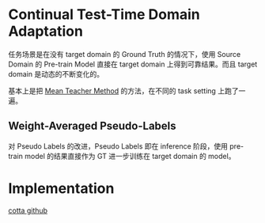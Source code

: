 # Continual Test-Time Domain Adaptation
任务场景是在没有 target domain 的 Ground Truth 的情况下，使用 Source Domain 的 Pre-train Model 直接在 target domain 上得到可靠结果。而且 target domain 是动态的不断变化的。

基本上是把 [Mean Teacher Method](./2017%20Mean%20teachers%20are%20better%20role%20models%3A%20%20Weight-averaged%20consistency%20targets%20improvesemi-supervised%20%20deep%20%20learning%20%20results.md) 的方法，在不同的 task setting 上跑了一遍。

## Weight-Averaged Pseudo-Labels
对 Pseudo Labels 的改进，Pseudo Labels 即在 inference 阶段，使用 pre-train model 的结果直接作为 GT 进一步训练在 target domain 的 model。

# Implementation
[cotta github](https://github.com/qinenergy/cotta)
